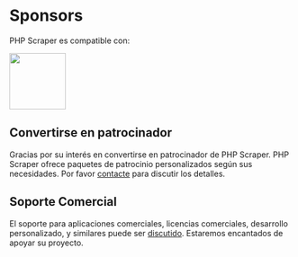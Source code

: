 # Sponsors

PHP Scraper es compatible con:

<a href="https://bringyourownideas.com" target="_blank" rel="noopener noreferrer"><img src="https://bringyourownideas.com/images/byoi-logo.jpg" height="100px"></a>

## Convertirse en patrocinador

Gracias por su interés en convertirse en patrocinador de PHP Scraper. PHP Scraper ofrece paquetes de patrocinio personalizados según sus necesidades. Por favor [contacte](https://peterthaleikis.com/contact) para discutir los detalles.

## Soporte Comercial

El soporte para aplicaciones comerciales, licencias comerciales, desarrollo personalizado, y similares puede ser [discutido](https://peterthaleikis.com/contact). Estaremos encantados de apoyar su proyecto.
